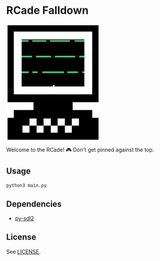 # RCade Falldown

<img src="demo.gif" width="250px">

Welcome to the RCade! :video_game: Don't get pinned against the top.

## Usage

    python3 main.py

## Dependencies

- [py-sdl2](https://github.com/marcusva/py-sdl2)

## License

See [LICENSE](LICENSE).




